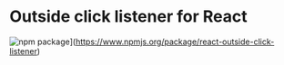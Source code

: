 # Outside click listener for React

![npm package](https://img.shields.io/npm/v/react-outside-click-listener.svg)](https://www.npmjs.org/package/react-outside-click-listener)
